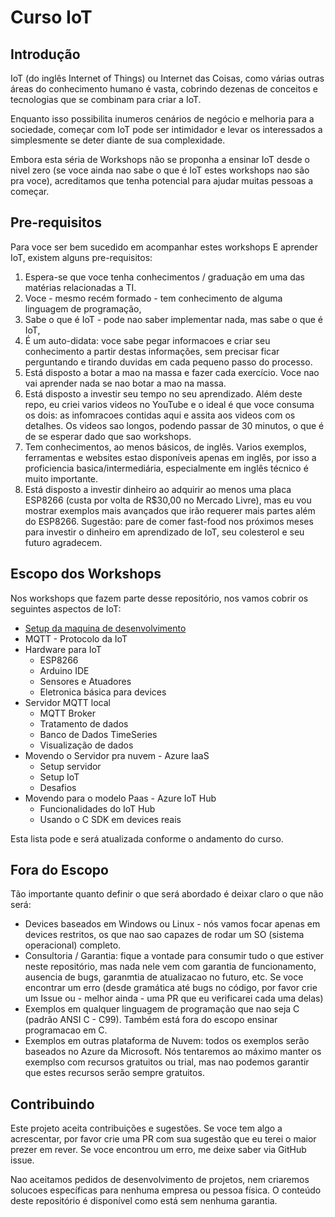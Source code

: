 # Curso IoT

## Introdução 
IoT (do inglês Internet of Things) ou Internet das Coisas, como várias outras áreas do conhecimento humano é vasta, cobrindo dezenas de conceitos e tecnologias que se combinam para criar a IoT.

Enquanto isso possibilita inumeros cenários de negócio e melhoria para a sociedade, começar com IoT pode ser  intimidador e levar os interessados a simplesmente se deter diante de sua complexidade.

Embora esta séria de Workshops não se proponha a ensinar IoT desde o nivel zero (se voce ainda nao sabe o que é IoT estes workshops nao são pra voce), acreditamos que tenha potencial para ajudar muitas pessoas a começar.

## Pre-requisitos

Para voce ser bem sucedido em acompanhar estes workshops E aprender IoT, existem alguns pre-requisitos:

1. Espera-se que voce tenha conhecimentos / graduação em uma das matérias relacionadas a TI. 
2. Voce - mesmo recém formado - tem conhecimento de alguma linguagem de programação, 
3. Sabe o que é IoT - pode nao saber implementar nada, mas sabe o que é IoT, 
4. É um auto-didata: voce sabe pegar informacoes e criar seu conhecimento a partir destas informações, sem precisar ficar perguntando e tirando duvidas em cada pequeno passo do processo. 
5. Está disposto a botar a mao na massa e fazer cada exercício. Voce nao vai aprender nada se nao botar a mao na massa.
6. Está disposto a investir seu tempo no seu aprendizado. Além deste repo, eu criei varios videos no YouTube e o ideal é que voce consuma os dois: as infomracoes contidas aqui e assita aos videos com os detalhes. Os videos sao longos, podendo passar de 30 minutos, o que é de se esperar dado que sao workshops. 
7. Tem conhecimentos, ao menos básicos, de inglês. Varios exemplos, ferramentas e websites estao disponíveis apenas em inglês, por isso a proficiencia basica/intermediária, especialmente em inglês técnico é muito importante.
8. Está disposto a investir dinheiro ao adquirir ao menos uma placa ESP8266 (custa por volta de R$30,00 no Mercado Livre), mas eu vou mostrar exemplos mais avançados que irão requerer mais partes além do ESP8266. Sugestão: pare de comer fast-food nos próximos meses para investir o dinheiro em aprendizado de IoT, seu colesterol e seu futuro agradecem. 

## Escopo dos Workshops

Nos workshops que fazem parte desse repositório, nos vamos cobrir os seguintes aspectos de IoT:

- [Setup da maquina de desenvolvimento](setup.md)
- MQTT - Protocolo da IoT
- Hardware para IoT
    - ESP8266
    - Arduino IDE
    - Sensores e Atuadores
    - Eletronica básica para devices
- Servidor MQTT local
    - MQTT Broker
    - Tratamento de dados
    - Banco de Dados TimeSeries
    - Visualização de dados
- Movendo o Servidor pra nuvem - Azure IaaS
    - Setup servidor
    - Setup IoT
    - Desafios
- Movendo para o modelo Paas - Azure IoT Hub
    - Funcionalidades do IoT Hub
    - Usando o C SDK em devices reais

Esta lista pode e será atualizada conforme o andamento do curso.

## Fora do Escopo

Tão importante quanto definir o que será abordado é deixar claro o que não será:

- Devices baseados em Windows ou Linux - nós vamos focar apenas em devices restritos, os que nao sao capazes de rodar um SO (sistema operacional) completo.
- Consultoria / Garantia: fique a vontade para consumir tudo o que estiver neste repositório, mas nada nele vem com garantia de funcionamento, ausencia de bugs, garanmtia de atualizacao no futuro, etc. Se voce encontrar um erro (desde gramática até bugs no código, por favor crie um Issue ou - melhor ainda - uma PR que eu verificarei cada uma delas)
- Exemplos em qualquer linguagem de programação que nao seja C (padrão ANSI C - C99). Também está fora do escopo ensinar programacao em C. 
- Exemplos em outras plataforma de Nuvem: todos os exemplos serão baseados no Azure da Microsoft. Nós tentaremos ao máximo manter os exemplso com recursos gratuitos ou trial, mas nao podemos garantir que estes recursos serão sempre gratuitos. 

## Contribuindo

Este projeto aceita contribuições e sugestões. Se voce tem algo a acrescentar, por favor crie uma PR com sua sugestão que eu terei o maior prezer em rever. Se voce encontrou um erro, me deixe saber via GitHub issue. 

Nao aceitamos pedidos de desenvolvimento de projetos, nem criaremos solucoes específicas para nenhuma empresa ou pessoa física. O conteúdo deste repositório é disponível como está sem nenhuma garantia. 

